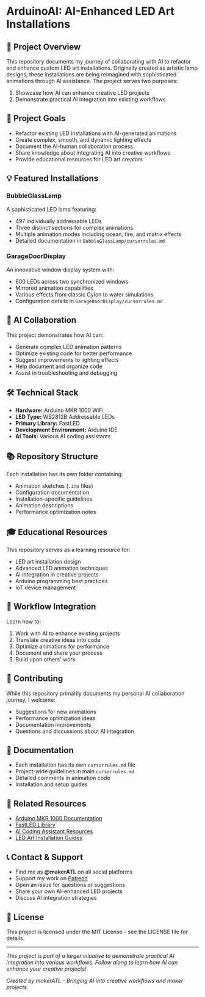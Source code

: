 # ArduinoAI: AI-Enhanced LED Art Installations

## 🌟 Project Overview
This repository documents my journey of collaborating with AI to refactor and enhance custom LED art installations. Originally created as artistic lamp designs, these installations are being reimagined with sophisticated animations through AI assistance. The project serves two purposes:
1. Showcase how AI can enhance creative LED projects
2. Demonstrate practical AI integration into existing workflows

## 🎯 Project Goals
- Refactor existing LED installations with AI-generated animations
- Create complex, smooth, and dynamic lighting effects
- Document the AI-human collaboration process
- Share knowledge about integrating AI into creative workflows
- Provide educational resources for LED art creators

## 💡 Featured Installations

### BubbleGlassLamp
A sophisticated LED lamp featuring:
- 497 individually addressable LEDs
- Three distinct sections for complex animations
- Multiple animation modes including ocean, fire, and matrix effects
- Detailed documentation in `BubbleGlassLamp/cursorrules.md`

### GarageDoorDisplay
An innovative window display system with:
- 600 LEDs across two synchronized windows
- Mirrored animation capabilities
- Various effects from classic Cylon to water simulations
- Configuration details in `GarageDoorDisplay/cursorrules.md`

## 🤖 AI Collaboration
This project demonstrates how AI can:
- Generate complex LED animation patterns
- Optimize existing code for better performance
- Suggest improvements to lighting effects
- Help document and organize code
- Assist in troubleshooting and debugging

## 🛠️ Technical Stack
- **Hardware:** Arduino MKR 1000 WiFi
- **LED Type:** WS2812B Addressable LEDs
- **Primary Library:** FastLED
- **Development Environment:** Arduino IDE
- **AI Tools:** Various AI coding assistants

## 📚 Repository Structure
Each installation has its own folder containing:
- Animation sketches (`.ino` files)
- Configuration documentation
- Installation-specific guidelines
- Animation descriptions
- Performance optimization notes

## 🎓 Educational Resources
This repository serves as a learning resource for:
- LED art installation design
- Advanced LED animation techniques
- AI integration in creative projects
- Arduino programming best practices
- IoT device management

## 🔄 Workflow Integration
Learn how to:
1. Work with AI to enhance existing projects
2. Translate creative ideas into code
3. Optimize animations for performance
4. Document and share your process
5. Build upon others' work

## 🤝 Contributing
While this repository primarily documents my personal AI collaboration journey, I welcome:
- Suggestions for new animations
- Performance optimization ideas
- Documentation improvements
- Questions and discussions about AI integration

## 📖 Documentation
- Each installation has its own `cursorrules.md` file
- Project-wide guidelines in main `cursorrules.md`
- Detailed comments in animation code
- Installation and setup guides

## 🔗 Related Resources
- [Arduino MKR 1000 Documentation](https://docs.arduino.cc/hardware/mkr-1000-wifi)
- [FastLED Library](https://fastled.io/)
- [AI Coding Assistant Resources](https://cursor.sh/)
- [LED Art Installation Guides](https://learn.adafruit.com/led-art)

## 📞 Contact & Support
- Find me as **@makerATL** on all social platforms
- Support my work on [Patreon](https://www.patreon.com/c/makeratl)
- Open an issue for questions or suggestions
- Share your own AI-enhanced LED projects
- Discuss AI integration strategies

## 📝 License
This project is licensed under the MIT License - see the LICENSE file for details.

---
*This project is part of a larger initiative to demonstrate practical AI integration into various workflows. Follow along to learn how AI can enhance your creative projects!*

*Created by makerATL - Bringing AI into creative workflows and maker projects.*
